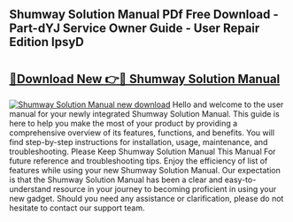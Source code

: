 ## Shumway Solution Manual PDf Free Download - Part-dYJ Service Owner Guide - User Repair Edition IpsyD

# <h2><a href="http://bc60490.oget.top/?id=Shumway+Solution+Manual">🔗Download New 👉🔴 Shumway Solution Manual</a></h2>

[![Shumway Solution Manual new download](https://i.imgur.com/5g1atiW.png)](http://bc60490.oget.top/?id=Shumway+Solution+Manual)
Hello and welcome to the user manual for your newly integrated Shumway Solution Manual. This guide is here to help you make the most of your product by providing a comprehensive overview of its features, functions, and benefits. You will find step-by-step instructions for installation, usage, maintenance, and troubleshooting. Please Keep Shumway Solution Manual This Manual For future reference and troubleshooting tips. Enjoy the efficiency of list of features while using your new Shumway Solution Manual. Our expectation is that the Shumway Solution Manual has been a clear and easy-to-understand resource in your journey to becoming proficient in using your new gadget. Should you need any assistance or clarification, please do not hesitate to contact our support team.
